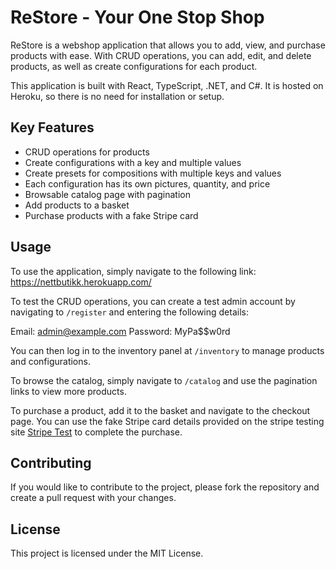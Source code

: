 # ReStore - Your One Stop Shop

ReStore is a webshop application that allows you to add, view, and purchase products with ease. With CRUD operations, you can add, edit, and delete products, as well as create configurations for each product.

This application is built with React, TypeScript, .NET, and C#. It is hosted on Heroku, so there is no need for installation or setup.

## Key Features

- CRUD operations for products
- Create configurations with a key and multiple values
- Create presets for compositions with multiple keys and values
- Each configuration has its own pictures, quantity, and price
- Browsable catalog page with pagination
- Add products to a basket
- Purchase products with a fake Stripe card

## Usage

To use the application, simply navigate to the following link: 
https://nettbutikk.herokuapp.com/

To test the CRUD operations, you can create a test admin account by navigating to `/register` and entering the following details:

Email: admin@example.com
Password: MyPa$$w0rd

You can then log in to the inventory panel at `/inventory` to manage products and configurations.

To browse the catalog, simply navigate to `/catalog` and use the pagination links to view more products.

To purchase a product, add it to the basket and navigate to the checkout page. You can use the fake Stripe card details provided on the stripe testing site [Stripe Test](https://stripe.com/docs/testing) to complete the purchase.

## Contributing

If you would like to contribute to the project, please fork the repository and create a pull request with your changes.

## License

This project is licensed under the MIT License.